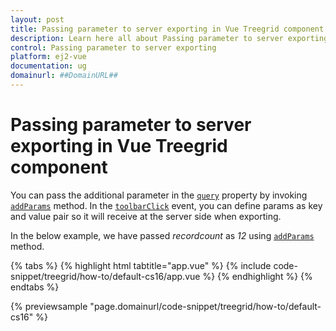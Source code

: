 ```yaml
---
layout: post
title: Passing parameter to server exporting in Vue Treegrid component | Syncfusion
description: Learn here all about Passing parameter to server exporting in Syncfusion Vue Treegrid component of Syncfusion Essential JS 2 and more.
control: Passing parameter to server exporting 
platform: ej2-vue
documentation: ug
domainurl: ##DomainURL##
---
```


# Passing parameter to server exporting in Vue Treegrid component

You can pass the additional parameter in the [`query`](https://ej2.syncfusion.com/vue/documentation/api/treegrid/#query) property by invoking [`addParams`](https://ej2.syncfusion.com/documentation/api/data/query/#addparams) method. In the [`toolbarClick`](https://ej2.syncfusion.com/vue/documentation/api/treegrid/#toolbarclick) event, you can define params as key and value pair so it will receive at the server side when exporting.

In the below example, we have passed *recordcount* as *12* using [`addParams`](https://ej2.syncfusion.com/documentation/api/data/query/#addparams) method.

{% tabs %}
{% highlight html tabtitle="app.vue" %}
{% include code-snippet/treegrid/how-to/default-cs16/app.vue %}
{% endhighlight %}
{% endtabs %}
        
{% previewsample "page.domainurl/code-snippet/treegrid/how-to/default-cs16" %}
